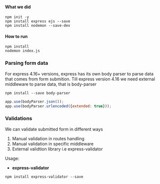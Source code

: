 #### What we did
```npm
npm init -y
npm install express ejs --save
npm install nodemon --save-dev
```

#### How to run
```npm
npm install
nodemon index.js
```

### Parsing form data
For express 4.16+ versions, express has its own body parser to parse data that comes from form submition.
Till  express version 4.16 we need external middleware to parse data, that is body-parser
```
npm install --save body-parser
```
```js
app.use(bodyParser.json());
app.use(bodyParser.urlencoded({extended: true}));
```


### Validations
We can validate submitted form in different ways
1. Manual validation in routes handling
2. Manual validation in specific middleware
3. External validtion library i.e express-validator

Usage:
* **express-validator**
```
npm install express-validator --save
```